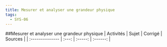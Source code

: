 ```yaml
---
title: Mesurer et analyser une grandeur physique 
tags:
  - SYS-06
---
```

[comment]: <> (Généré automatiquement par make_all_activites.py, creation_fichiers_activites)

##Mesurer et analyser une grandeur physique 
| Activités | Sujet | Corrigé | Sources  | 
| :-------------- | :---: | :-----: | :------: | 


